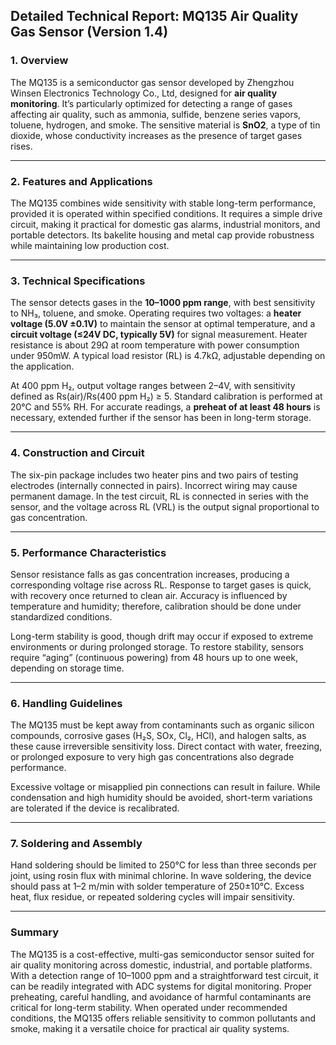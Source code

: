 ## Detailed Technical Report: MQ135 Air Quality Gas Sensor (Version 1.4)

### 1. Overview
The MQ135 is a semiconductor gas sensor developed by Zhengzhou Winsen Electronics Technology Co., Ltd, designed for **air quality monitoring**. It’s particularly optimized for detecting a range of gases affecting air quality, such as ammonia, sulfide, benzene series vapors, toluene, hydrogen, and smoke. The sensitive material is **SnO2**, a type of tin dioxide, whose conductivity increases as the presence of target gases rises.

---

### 2. Features and Applications

The MQ135 combines wide sensitivity with stable long-term performance, provided it is operated within specified conditions. It requires a simple drive circuit, making it practical for domestic gas alarms, industrial monitors, and portable detectors. Its bakelite housing and metal cap provide robustness while maintaining low production cost.

---

### 3. Technical Specifications

The sensor detects gases in the **10–1000 ppm range**, with best sensitivity to NH₃, toluene, and smoke. Operating requires two voltages: a **heater voltage (5.0V ±0.1V)** to maintain the sensor at optimal temperature, and a **circuit voltage (≤24V DC, typically 5V)** for signal measurement. Heater resistance is about 29Ω at room temperature with power consumption under 950mW. A typical load resistor (RL) is 4.7kΩ, adjustable depending on the application.

At 400 ppm H₂, output voltage ranges between 2–4V, with sensitivity defined as Rs(air)/Rs(400 ppm H₂) ≥ 5. Standard calibration is performed at 20°C and 55% RH. For accurate readings, a **preheat of at least 48 hours** is necessary, extended further if the sensor has been in long-term storage.

---

### 4. Construction and Circuit

The six-pin package includes two heater pins and two pairs of testing electrodes (internally connected in pairs). Incorrect wiring may cause permanent damage. In the test circuit, RL is connected in series with the sensor, and the voltage across RL (VRL) is the output signal proportional to gas concentration.

---

### 5. Performance Characteristics

Sensor resistance falls as gas concentration increases, producing a corresponding voltage rise across RL. Response to target gases is quick, with recovery once returned to clean air. Accuracy is influenced by temperature and humidity; therefore, calibration should be done under standardized conditions.

Long-term stability is good, though drift may occur if exposed to extreme environments or during prolonged storage. To restore stability, sensors require “aging” (continuous powering) from 48 hours up to one week, depending on storage time.

---

### 6. Handling Guidelines

The MQ135 must be kept away from contaminants such as organic silicon compounds, corrosive gases (H₂S, SOx, Cl₂, HCl), and halogen salts, as these cause irreversible sensitivity loss. Direct contact with water, freezing, or prolonged exposure to very high gas concentrations also degrade performance.

Excessive voltage or misapplied pin connections can result in failure. While condensation and high humidity should be avoided, short-term variations are tolerated if the device is recalibrated.

---

### 7. Soldering and Assembly

Hand soldering should be limited to 250°C for less than three seconds per joint, using rosin flux with minimal chlorine. In wave soldering, the device should pass at 1–2 m/min with solder temperature of 250±10°C. Excess heat, flux residue, or repeated soldering cycles will impair sensitivity.

---

### Summary

The MQ135 is a cost-effective, multi-gas semiconductor sensor suited for air quality monitoring across domestic, industrial, and portable platforms. With a detection range of 10–1000 ppm and a straightforward test circuit, it can be readily integrated with ADC systems for digital monitoring. Proper preheating, careful handling, and avoidance of harmful contaminants are critical for long-term stability. When operated under recommended conditions, the MQ135 offers reliable sensitivity to common pollutants and smoke, making it a versatile choice for practical air quality systems.
